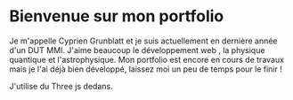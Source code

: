 # Bienvenue sur mon portfolio

Je m'appelle Cyprien Grunblatt et je suis actuellement en dernière année d'un DUT MMI. J'aime beaucoup le développement web , la physique quantique et l'astrophysique. 
Mon portfolio est encore en cours de travaux mais je l'ai déjà bien développé, laissez moi un peu de temps pour le finir  !

J'utilise du Three js dedans. 
